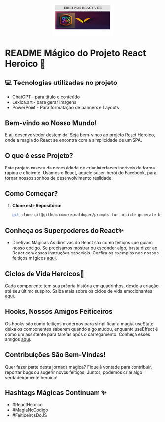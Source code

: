 <div align="center">
  <img src="./assets/diretivas-react.png" alt="logo" width="200px" height="100px">
</div>


# README Mágico do Projeto React Heroico 🚀

## 💻 Tecnologias utilizadas no projeto

- ChatGPT - para título e conteúdo
- Lexica.art - para gerar imagens
- PowerPoint - Para formatação de banners e Layouts

## Bem-vindo ao Nosso Mundo!

E aí, desenvolvedor destemido! Seja bem-vindo ao projeto React Heroico, onde a magia do React se encontra com a simplicidade de um SPA.

## O que é esse Projeto?

Este projeto nasceu da necessidade de criar interfaces incríveis de forma rápida e eficiente. Usamos o React, aquele super-herói do Facebook, para tornar nossos sonhos de desenvolvimento realidade.

## Como Começar?

1. **Clone este Repositório:**
   ```bash
   git clone git@github.com:reinaldoper/prompts-for-article-generate-by-ia-chat-gpt.git


## Conheça os Superpoderes do React✨

- Diretivas Mágicas
As diretivas do React são como feitiços que guiam nosso código. Se precisamos mostrar ou esconder algo, basta dizer ao React com essas instruções especiais. Confira os exemplos nos nossos feitiços mágicos [aqui](https://vitejs.dev/guide/).

## Ciclos de Vida Heroicos🔄

Cada componente tem sua própria história em quadrinhos, desde a criação até seu último suspiro. Saiba mais sobre os ciclos de vida emocionantes [aqui](https://vitejs.dev/guide/).

## Hooks, Nossos Amigos Feiticeiros

Os hooks são como feitiços modernos para simplificar a magia. useState deixa os componentes saberem quando algo mudou, enquanto useEffect é como um assistente para tarefas após o carregamento. Conheça esses amigos [aqui](https://vitejs.dev/guide/).

## Contribuições São Bem-Vindas!

Quer fazer parte desta jornada mágica? Fique à vontade para contribuir, reportar bugs ou sugerir novos feitiços. Juntos, podemos criar algo verdadeiramente heroico!

## Hashtags Mágicas Continuam ✨

- #ReactHeroico
- #MagiaNoCodigo
- #FeiticeirosDoJS